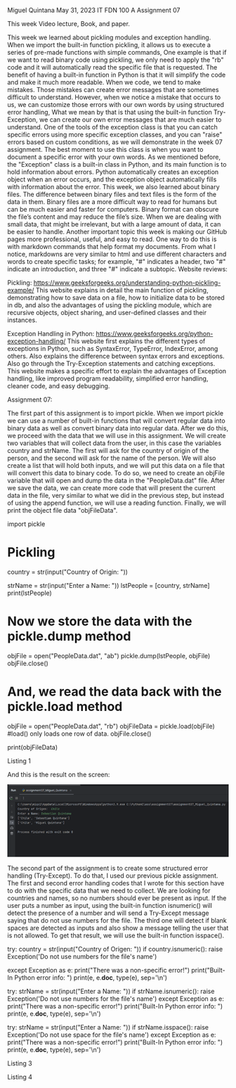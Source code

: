 Miguel Quintana 
May 31, 2023 
IT FDN 100 A
 Assignment 07




This week Video lecture, Book, and paper.

This week we learned about pickling modules and exception handling.
When we import the built-in function pickling, it allows us to execute a series of pre-made functions with simple commands, One example is that if we want to read binary code using pickling, we only need to apply the "rb" code and it will automatically read the specific file that is requested. The benefit of having a built-in function in Python is that it will simplify the code and make it much more readable.
When we code, we tend to make mistakes. Those mistakes can create error messages that are sometimes difficult to understand. However,  when we notice a mistake that occurs to us, we can customize those errors with our own words by using structured error handling, What we mean by that is that using the built-in function Try-Exception, we can create our own error messages that are much easier to understand.
One of the tools of the exception class is that you can catch specific errors using more specific exception classes, and you can "raise" errors based on custom conditions, as we will demonstrate in the week 07 assignment. The best moment to use this class is when you want to document a specific error with your own words.
As we mentioned before, the "Exception" class is a built-in class in Python, and its main function is to hold information about errors. Python automatically creates an exception object when an error occurs, and the exception object automatically fills with information about the error.
This week, we also learned about binary files. The difference between binary files and text files is the form of the data in them. Binary files are a more difficult way to read for humans but can be much easier and faster for computers. Binary format can obscure the file’s content and may reduce the file’s size. When we are dealing with small data, that might be irrelevant, but with a large amount of data, it can be easier to handle. 
Another important topic this week is making our GitHub pages more professional, useful, and easy to read. One way to do this is with markdown commands that help format my documents. From what I notice, markdowns are very similar to html and use different characters and words to create specific tasks; for example, "#" indicates a header, two "#" indicate an introduction, and three "#" indicate a subtopic.
Website reviews:

Pickling:   https://www.geeksforgeeks.org/understanding-python-pickling-example/
This website explains in detail the main function of pickling, demonstrating how to save data on a file, how to initialize data to be stored in db, and also the advantages of using the pickling module, which are recursive objects, object sharing, and user-defined classes and their instances.
 
Exception Handling in Python: https://www.geeksforgeeks.org/python-exception-handling/
This website first explains the different types of exceptions in Python, such as SyntaxError, TypeError, IndexError, among others. Also explains the difference between syntax errors and exceptions. Also go through the Try-Exception statements and catching exceptions.
This website makes a specific effort to explain the advantages of Exception handling, like improved program readability, simplified error handling, cleaner code, and easy debugging.

 




















Assignment 07:

The first part of this assignment is to import pickle. When we import pickle we can use a number of built-in functions that will convert regular data into binary data as well as convert binary data into regular data.
After we do this, we proceed with the data that we will use in this assignment. We will create two variables that will collect data from the user, in this case the variables country and strName. The first will ask for the country of origin of the person, and the second will ask for the name of the person. We will also create a list that will hold both inputs, and we will put this data on a file that will convert this data to binary code. To do so, we need to create an objFile variable that will open and dump the data in the "PeopleData.dat" file.
After we save the data, we can create more code that will present the current data in the file, very similar to what we did in the previous step, but instead of using the append function, we will use a reading function.
Finally, we will print the object file data "objFileData".

import pickle
# Pickling
country = str(input("Country of Origin:  "))


strName = str(input("Enter a Name: "))
lstPeople = [country, strName]
print(lstPeople)


# Now we store the data with the pickle.dump method
objFile = open("PeopleData.dat", "ab")
pickle.dump(lstPeople, objFile)
objFile.close()


# And, we read the data back with the pickle.load method
objFile = open("PeopleData.dat", "rb")
objFileData = pickle.load(objFile) #load() only loads one row of data.
objFile.close()


print(objFileData)

Listing 1





And this is the result on the screen:

![alt text](https://github.com/miqo1385/IntroToProg-Python-Mod07/blob/main/Picture1.png "Listing 2")



The second part of the assignment is to create some structured error handling (Try-Except). To do that, I used our previous pickle assignment. The first and second error handling codes that I wrote for this section have to do with the specific data that we need to collect. We are looking for countries and names, so no numbers should ever be present as input. If the user puts a number as input, using the built-in function isnumeric() will detect the presence of a number and will send a Try-Except message saying that do not use numbers for the file.
The third one will detect if blank spaces are detected as inputs and also show a message telling the user that is not allowed. To get that result, we will use the built-in function isspace().


try:
   country = str(input("Country of Origen:  "))
   if country.isnumeric():
       raise Exception('Do not use numbers for the file\'s name')


except Exception as e:
   print("There was a non-specific error!")
   print("Built-In Python error info: ")
   print(e, e.__doc__, type(e), sep='\n')






try:
   strName = str(input("Enter a Name: "))
   if strName.isnumeric():
       raise Exception('Do not use numbers for the file\'s name')
except Exception as e:
   print("There was a non-specific error!")
   print("Built-In Python error info: ")
   print(e, e.__doc__, type(e), sep='\n')




try:
   strName = str(input("Enter a Name: "))
   if strName.isspace():
       raise Exception('Do not use space for the file\'s name')
except Exception as e:
   print("There was a non-specific error!")
   print("Built-In Python error info: ")
   print(e, e.__doc__, type(e), sep='\n')

Listing 3



Listing 4 

